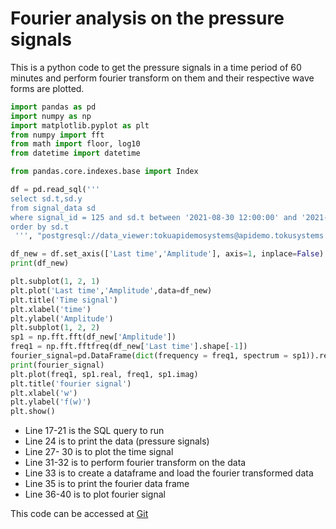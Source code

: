 # Fourier analysis on the pressure signals

This is a python code to get the pressure signals in a time period of 60 minutes
and perform fourier transform on them and their respective wave forms are plotted.

```python
import pandas as pd
import numpy as np
import matplotlib.pyplot as plt
from numpy import fft
from math import floor, log10
from datetime import datetime

from pandas.core.indexes.base import Index 

df = pd.read_sql('''
select sd.t,sd.y
from signal_data sd 
where signal_id = 125 and sd.t between '2021-08-30 12:00:00' and '2021-08-30 13:00:00'
order by sd.t
 ''', "postgresql://data_viewer:tokuapidemosystems@apidemo.tokusystems.com/tsdb")

df_new = df.set_axis(['Last time','Amplitude'], axis=1, inplace=False)
print(df_new)

plt.subplot(1, 2, 1)
plt.plot('Last time','Amplitude',data=df_new)
plt.title('Time signal')
plt.xlabel('time')
plt.ylabel('Amplitude')
plt.subplot(1, 2, 2)
sp1 = np.fft.fft(df_new['Amplitude'])
freq1 = np.fft.fftfreq(df_new['Last time'].shape[-1])
fourier_signal=pd.DataFrame(dict(frequency = freq1, spectrum = sp1)).reset_index()
print(fourier_signal)
plt.plot(freq1, sp1.real, freq1, sp1.imag)
plt.title('fourier signal')
plt.xlabel('w')
plt.ylabel('f(w)')
plt.show()
```

- Line 17-21 is the SQL query to run
- Line 24 is to print the data (pressure signals)
- Line 27- 30 is to plot the time signal
- Line 31-32 is to perform fourier transform on the data
- Line 33 is to create a dataframe and load the fourier transformed data
- Line 35 is to print the fourier data frame
- Line 36-40 is to plot fourier signal

This code can be accessed at
[Git](https://github.com/TOKU-Systems/tutorials/blob/develop/docs/fourier-transform/fourier_transform.py)